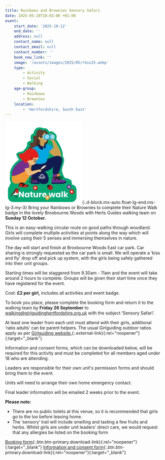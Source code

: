 ```yaml
---
title: Rainbows and Brownies Sensory Safari
date: 2025-05-28T10:03:00 +01:00
event:
    start_date: '2025-10-12'
    end_date: ''
    address: null
    contact_name: null
    contact_email: null
    contact_number: ''
    book_now_link: ''
    image: '/assets/images/2025/05/rbss25.webp'
    type:
        - Activity
        - Social
        - Walking
    age-group:
        - Rainbows
        - Brownies
    location:
        - 'Hertfordshire, South East'
---
```

![Nature walk badge](/assets/images/2025/06/nature-walk.webp){:.d-block.mx-auto.float-lg-end.ms-lg-3.my-3}
Bring your Rainbows or Brownies to complete their Nature Walk badge in the lovely Broxbourne Woods with Herts Guides walking team on **Sunday 12 October.**

This is an easy-walking circular route on good paths through woodland. Girls will complete multiple activities at points along the way which will involve using their 5 senses and immersing themselves in nature.

The day will start and finish at Broxbourne Woods East car park. Car sharing is strongly requested as the car park is small. We will operate a ‘kiss and fly’ drop off and pick up system, with the girls being safely gathered into their unit groups.

Starting times will be staggered from 9.30am - 11am and the event will take around 2 hours to complete. Groups will be given their start time once they have registered for the event.

Cost: **£2 per girl,** includes all activities and event badge.

To book you place, please complete the booking form and return it to the walking team by **Friday 26 September** to <walking@girlguidinghertfordshire.org.uk> with the subject ‘Sensory Safari’.

At least one leader from each unit must attend with their girls, additional ‘ratio adults’ can be parent helpers. The usual Girlguiding outdoor ratios apply as per [Girlguiding website.](https://www.girlguiding.org.uk/information-for-volunteers/running-your-unit/safeguarding-and-risk/adult-to-child-ratios/#:~:text=Trips%20outside%20your%20usual%20meeting%20space%20must%20have%3A,Rangers%3A%201%20leader%20with%20a%20recommended%20second%20adult.){:.external-link}{:rel="noopener"}{:target="_blank"}

Information and consent forms, which can be downloaded below, will be required for this activity and must be completed for all members aged under 18 who are attending.

Leaders are responsible for their own unit's permission forms and should bring them to the event.

Units will need to arrange their own home emergency contact.

Final leader information will be emailed 2 weeks prior to the event.

**Please note:**

- There are no public toilets at this venue, so it is recommended that girls go to the loo before leaving home.
- The ‘sensory’ trail will include smelling and tasting a few fruits and herbs. Whilst girls are under unit leaders’ direct care, we would request that any allergies be listed on the booking form

[Booking form](/assets/docs/2025/sensory-safari-booking-form-v2.docx){:.btn.btn-primary.download-link}{:rel="noopener"}{:target="_blank"} [Information and consent form](/assets/docs/2025/sensory-safari-information-and-consent-form.pdf){:.btn.btn-primary.download-link}{:rel="noopener"}{:target="_blank"}
